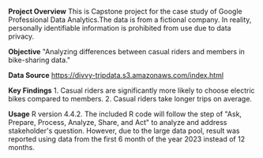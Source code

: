 **Project Overview** 
	This is Capstone project for the case study of Google Professional Data Analytics.The data is from a fictional company. In reality, personally identifiable information is prohibited from use due to data privacy.

**Objective**
  "Analyzing differences between casual riders and members in bike-sharing data."

**Data Source**
	https://divvy-tripdata.s3.amazonaws.com/index.html

**Key Findings**
	1. Casual riders are significantly more likely to choose electric bikes compared to members.
	2. Casual riders take longer trips on average.

**Usage**
	R version 4.4.2. The included R code will follow the step of "Ask, Prepare, Process, Analyze, Share, and Act" to analyze and address stakeholder's question. However, due to the large data pool, result was reported using data from the first 6 month of the year 2023 instead of 12 months.
